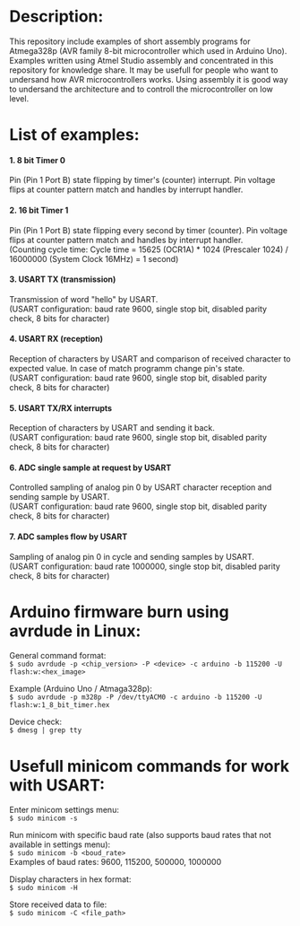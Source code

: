 Description:
==============
This repository include examples of short assembly programs for Atmega328p (AVR family 8-bit microcontroller which used in Arduino Uno). Examples written using Atmel Studio assembly and concentrated in this repository for knowledge share. It may be usefull for people who want to undersand how AVR microcontrollers works. Using assembly it is good way to undersand the architecture and to controll the microcontroller on low level.

List of examples:
=================
#### 1. 8  bit Timer 0
Pin (Pin 1 Port B) state flipping by timer's (counter) interrupt. Pin voltage flips at counter pattern match and handles by interrupt handler.
#### 2. 16 bit Timer 1
Pin (Pin 1 Port B) state flipping every second by timer (counter). Pin voltage flips at counter pattern match and handles by interrupt handler.  
(Counting cycle time: Cycle time = 15625 (OCR1A) * 1024 (Prescaler 1024) / 16000000 (System Clock 16MHz) = 1 second)
#### 3. USART TX (transmission)
Transmission of word "hello" by USART.  
(USART configuration: baud rate 9600, single stop bit, disabled parity check, 8 bits for character)
#### 4. USART RX (reception)
Reception of characters by USART and comparison of received character to expected value. In case of match programm change pin's state.  
(USART configuration: baud rate 9600, single stop bit, disabled parity check, 8 bits for character)
#### 5. USART TX/RX interrupts
Reception of characters by USART and sending it back.  
(USART configuration: baud rate 9600, single stop bit, disabled parity check, 8 bits for character)
#### 6. ADC single sample at request by USART
Controlled sampling of analog pin 0 by USART character reception and sending sample by USART.  
(USART configuration: baud rate 9600, single stop bit, disabled parity check, 8 bits for character)
#### 7. ADC samples flow by USART
Sampling of analog pin 0 in cycle and sending samples by USART.  
(USART configuration: baud rate 1000000, single stop bit, disabled parity check, 8 bits for character)

Arduino firmware burn using avrdude in Linux:
===============================================
General command format:\
```$ sudo avrdude -p <chip_version> -P <device> -c arduino -b 115200 -U flash:w:<hex_image>```

Example (Arduino Uno / Atmaga328p):\
```$ sudo avrdude -p m328p -P /dev/ttyACM0 -c arduino -b 115200 -U flash:w:1_8_bit_timer.hex```

Device check:\
```$ dmesg | grep tty```

Usefull minicom commands for work with USART:
=============================================
Enter minicom settings menu:\
```$ sudo minicom -s```

Run minicom with specific baud rate (also supports baud rates that not available in settings menu):\
```$ sudo minicom -b <boud_rate>```\
Examples of baud rates: 9600, 115200, 500000, 1000000

Display characters in hex format:\
```$ sudo minicom -H```

Store received data to file:\
```$ sudo minicom -C <file_path>```

